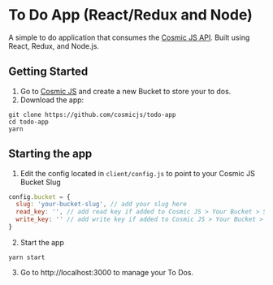 # To Do App (React/Redux and Node)
A simple to do application that consumes the [Cosmic JS API](https://cosmicjs.com).  Built using React, Redux, and Node.js.

## Getting Started
1. Go to [Cosmic JS](https://cosmicjs.com) and create a new Bucket to store your to dos.
2. Download the app:
```
git clone https://github.com/cosmicjs/todo-app
cd todo-app
yarn
```

## Starting the app
1. Edit the config located in `client/config.js` to point to your Cosmic JS Bucket Slug
```javascript
config.bucket = {
  slug: 'your-bucket-slug', // add your slug here
  read_key: '', // add read key if added to Cosmic JS > Your Bucket > Settings
  write_key: '' // add write key if added to Cosmic JS > Your Bucket > Settings
}
```
2. Start the app
```
yarn start
```
3. Go to http://localhost:3000 to manage your To Dos.
